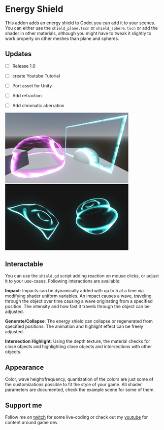 # Energy Shield
This addon adds an energy shield to Godot you can add it to your scenes. You can either use the `shield_plane.tscn` or `shield_sphere.tscn` or add the shader in other materials, although you might have to tweak it slightly to work properly on other meshes than plane and spheres.

## Updates
- [ ] Release 1.0
- [ ] create Youtube Tutorial
- [ ] Port asset for Unity
- [ ] Add refraction
- [ ] Add chromatic aberration


<img src="./docs/showcase_inenvironment.png" alt="sphere and plane energy shield, with the sphere showing an impact reaction" width="400">
<img src="./docs/showcase_standalone.png" alt="sphere and plane energy shield, each showing a wave" width="400">

## Interactable
You can use the `shield.gd` script adding reaction on mouse clicks, or adjust it to your use-cases. Following interactions are available:

**Impact**:
Impacts can be dynamically added with up to 5 at a time via modifying shader uniform variables. An impact causes a wave, traveling through the object over time causing a wave originating from a specified position. The intensity and how fast it travels through the object can be adjusted.

**Generate/Collapse**:
The energy shield can collapse or regenerated from specified positions. The animation and highlight effect can be freely adjusted.

**Intersection Highlight**:
Using the depth texture, the material checks for close objects and highlighting close objects and intersections with other objects.

## Appearance

Color, wave height/frequency, quantization of the colors are just some of the customizations possible to fit the style of your game. All shader parameters are documented, check the example scene for some of them.

## Support me

Follow me on [twitch](https://www.twitch.tv/nojoule) for some live-coding or check out my [youtube](https://www.youtube.com/@nojoule) for content around game dev.
